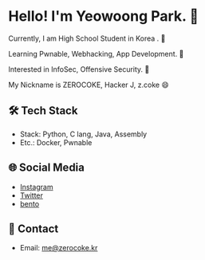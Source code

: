 # Hello! I'm Yeowoong Park. 👋

Currently, I am High School Student in Korea . 🔭

Learning Pwnable, Webhacking, App Development. 🌱

Interested in InfoSec, Offensive Security. 👯

My Nickname is ZEROCOKE, Hacker J, z.coke 😄

## 🛠 Tech Stack
- Stack: Python, C lang, Java, Assembly
- Etc.: Docker, Pwnable

## 🌐 Social Media
- [Instagram](https://instagram.com/izerocoke.2162)
- [Twitter](https://twitter.com/ZEROCOKE_2162)
- [bento](https://bento.me/zeroday2162)

## 📧 Contact
- Email: me@zerocoke.kr
